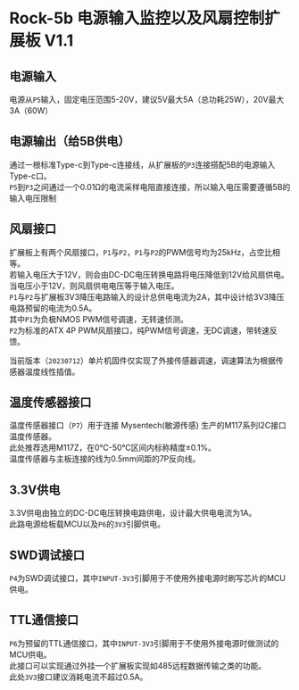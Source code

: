# Rock-5b 电源输入监控以及风扇控制扩展板 V1.1

## 电源输入

电源从`P5`输入，固定电压范围5-20V，建议5V最大5A（总功耗25W），20V最大3A（60W）

## 电源输出（给5B供电）

通过一根标准Type-c到Type-c连接线，从扩展板的`P3`连接搭配5B的电源输入Type-c口。  
`P5`到`P3`之间通过一个0.01Ω的电流采样电阻直接连接，所以输入电压需要遵循5B的输入电压限制

## 风扇接口

扩展板上有两个风扇接口，`P1`与`P2`，`P1`与`P2`的PWM信号均为25kHz，占空比相等。  
若输入电压大于12V，则会由DC-DC电压转换电路将电压降低到12V给风扇供电。  
当电压小于12V，则风扇供电电压等于输入电压。  
`P1`与`P2`与扩展板3V3降压电路输入的设计总供电电流为2A，其中设计给3V3降压电路预留的电流为0.5A。  
其中`P1`为负极NMOS PWM信号调速，无转速侦测。  
`P2`为标准的ATX 4P PWM风扇接口，纯PWM信号调速，无DC调速，带转速反馈。

当前版本（`20230712`）单片机固件仅实现了外接传感器调速，调速算法为根据传感器温度线性插值。

## 温度传感器接口

温度传感器接口（`P7`）用于连接 Mysentech(敏源传感) 生产的M117系列I2C接口温度传感器。  
此处推荐选用M117Z，在0℃-50℃区间内标称精度±0.1%。  
温度传感器与主板连接的线为0.5mm间距的7P反向线。

## 3.3V供电

3.3V供电由独立的DC-DC电压转换电路供电，设计最大供电电流为1A。  
此路电源给板载MCU以及`P6`的`3V3`引脚供电。

## SWD调试接口

`P4`为SWD调试接口，其中`INPUT-3V3`引脚用于不使用外接电源时刷写芯片的MCU供电。

## TTL通信接口

`P6`为预留的TTL通信接口，其中`INPUT-3V3`引脚用于不使用外接电源时做测试的MCU供电。    
此接口可以实现通过外挂一个扩展板实现如485远程数据传输之类的功能。  
此处`3V3`接口建议消耗电流不超过0.5A。




